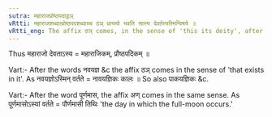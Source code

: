 ```yaml
---
sutra: महाराजप्रोष्ठपदाट्ठञ्
vRtti: महाराजशब्दात्प्रोष्ठपदशब्दाच्च ठञ् प्रत्ययो भवति सास्य देवतेत्यस्मिन्विषये ॥
vRtti_eng: The affix ठञ् comes, in the sense of 'this its deity', after the words '_Maharaja_' and '_Proshthapada_'.
---
```

Thus महाराजो देवताऽस्य = महाराजिकम्, प्रौष्ठपदिकम् ॥

Vart:- After the words नवयज्ञ &c the affix ठञ् comes in the sense of 'that exists in it'. As नवयज्ञोऽस्मिन् वर्तते = नावयज्ञिकः कालः ॥ So also पाकयज्ञिकः &c.

Vart:- After the word पूर्णमास, the affix अण् comes in the same sense. As पूर्णमासोऽस्यां वर्तते = पौर्णमासी तिथिः 'the day in which the full-moon occurs.'
